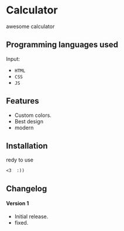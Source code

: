 # Calculator #
awesome calculator


## Programming languages used ##
Input:
- `HTML`
- `CSS`
- `JS`


## Features ##
- Custom colors.
- Best design
- modern


## Installation ##
redy to use
```
<3  :))
```


## Changelog ##
#### Version 1 ####
- Initial release.
- fixed.

